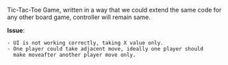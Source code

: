 Tic-Tac-Toe Game, written in a way that we could extend the same code for any other board game, controller will remain same.

**Issue**:

    - UI is not working correctly, taking X value only.
    - One player could take adjacent move, ideally one player should 
      make moveafter another player move only.

